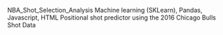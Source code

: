 NBA_Shot_Selection_Analysis
Machine learning (SKLearn), Pandas, Javascript, HTML
Positional shot predictor using the 2016 Chicago Bulls Shot Data
